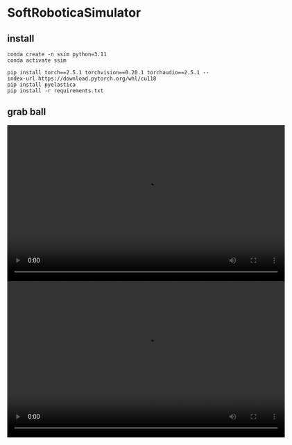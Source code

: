 # SoftRoboticaSimulator

## install
```shell
conda create -n ssim python=3.11
conda activate ssim

pip install torch==2.5.1 torchvision==0.20.1 torchaudio==2.5.1 --index-url https://download.pytorch.org/whl/cu118
pip install pyelastica
pip install -r requirements.txt

```

## grab ball

<video width="640" height="360" controls>
  <source src="videos/2d.mp4" type="video/mp4">
  Your browser does not support the video tag.
</video>

<video width="640" height="360" controls>
  <source src="videos/3d.mp4" type="video/mp4">
  Your browser does not support the video tag.
</video>
